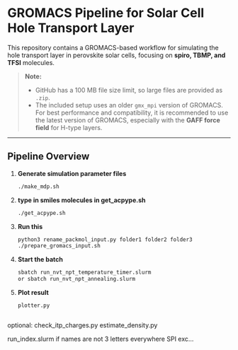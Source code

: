 # GROMACS Pipeline for Solar Cell Hole Transport Layer

This repository contains a GROMACS-based workflow for simulating the hole transport layer in perovskite solar cells, focusing on **spiro, TBMP, and TFSI** molecules.

> **Note:**  
> - GitHub has a 100 MB file size limit, so large files are provided as `.zip`.  
> - The included setup uses an older `gmx_mpi` version of GROMACS. For best performance and compatibility, it is recommended to use the latest version of GROMACS, especially with the **GAFF force field** for H-type layers.  

---

## Pipeline Overview

1. **Generate simulation parameter files**
   ```bash
   ./make_mdp.sh

2. **type in smiles molecules in get_acpype.sh**
   ```bash
   ./get_acpype.sh

3. **Run this**
   ```bash
   python3 rename_packmol_input.py folder1 folder2 folder3
   ./prepare_gromacs_input.sh


4. **Start the batch**
   ```bash
   sbatch run_nvt_npt_temperature_timer.slurm
   or sbatch run_nvt_npt_annealing.slurm

3. **Plot result**
   ```bash
   plotter.py



optional:
check_itp_charges.py
estimate_density.py

run_index.slurm if names are not 3 letters everywhere SPI exc...

